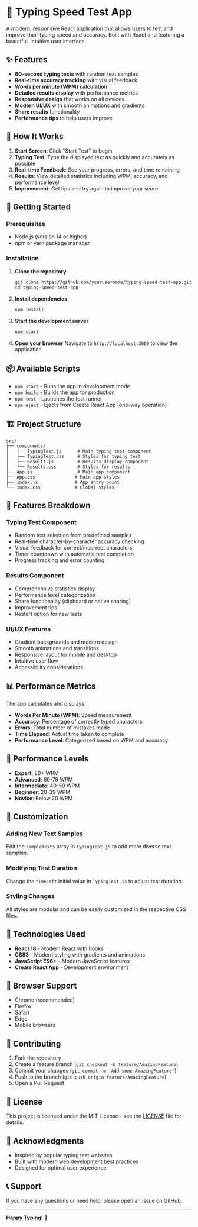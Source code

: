 # 🚀 Typing Speed Test App

A modern, responsive React application that allows users to test and improve their typing speed and accuracy. Built with React and featuring a beautiful, intuitive user interface.

## ✨ Features

- **60-second typing tests** with random text samples
- **Real-time accuracy tracking** with visual feedback
- **Words per minute (WPM) calculation**
- **Detailed results display** with performance metrics
- **Responsive design** that works on all devices
- **Modern UI/UX** with smooth animations and gradients
- **Share results** functionality
- **Performance tips** to help users improve

## 🎯 How It Works

1. **Start Screen**: Click "Start Test" to begin
2. **Typing Test**: Type the displayed text as quickly and accurately as possible
3. **Real-time Feedback**: See your progress, errors, and time remaining
4. **Results**: View detailed statistics including WPM, accuracy, and performance level
5. **Improvement**: Get tips and try again to improve your score

## 🚀 Getting Started

### Prerequisites

- Node.js (version 14 or higher)
- npm or yarn package manager

### Installation

1. **Clone the repository**
   ```bash
   git clone https://github.com/yourusername/typing-speed-test-app.git
   cd typing-speed-test-app
   ```

2. **Install dependencies**
   ```bash
   npm install
   ```

3. **Start the development server**
   ```bash
   npm start
   ```

4. **Open your browser**
   Navigate to `http://localhost:3000` to view the application

## 📦 Available Scripts

- `npm start` - Runs the app in development mode
- `npm build` - Builds the app for production
- `npm test` - Launches the test runner
- `npm eject` - Ejects from Create React App (one-way operation)

## 🏗️ Project Structure

```
src/
├── components/
│   ├── TypingTest.js      # Main typing test component
│   ├── TypingTest.css     # Styles for typing test
│   ├── Results.js         # Results display component
│   └── Results.css        # Styles for results
├── App.js                 # Main app component
├── App.css               # Main app styles
├── index.js              # App entry point
└── index.css             # Global styles
```

## 🎨 Features Breakdown

### Typing Test Component
- Random text selection from predefined samples
- Real-time character-by-character accuracy checking
- Visual feedback for correct/incorrect characters
- Timer countdown with automatic test completion
- Progress tracking and error counting

### Results Component
- Comprehensive statistics display
- Performance level categorization
- Share functionality (clipboard or native sharing)
- Improvement tips
- Restart option for new tests

### UI/UX Features
- Gradient backgrounds and modern design
- Smooth animations and transitions
- Responsive layout for mobile and desktop
- Intuitive user flow
- Accessibility considerations

## 📊 Performance Metrics

The app calculates and displays:
- **Words Per Minute (WPM)**: Speed measurement
- **Accuracy**: Percentage of correctly typed characters
- **Errors**: Total number of mistakes made
- **Time Elapsed**: Actual time taken to complete
- **Performance Level**: Categorized based on WPM and accuracy

## 🎯 Performance Levels

- **Expert**: 80+ WPM
- **Advanced**: 60-79 WPM
- **Intermediate**: 40-59 WPM
- **Beginner**: 20-39 WPM
- **Novice**: Below 20 WPM

## 🔧 Customization

### Adding New Text Samples
Edit the `sampleTexts` array in `TypingTest.js` to add more diverse text samples.

### Modifying Test Duration
Change the `timeLeft` initial value in `TypingTest.js` to adjust test duration.

### Styling Changes
All styles are modular and can be easily customized in the respective CSS files.

## 🌟 Technologies Used

- **React 18** - Modern React with hooks
- **CSS3** - Modern styling with gradients and animations
- **JavaScript ES6+** - Modern JavaScript features
- **Create React App** - Development environment

## 📱 Browser Support

- Chrome (recommended)
- Firefox
- Safari
- Edge
- Mobile browsers

## 🤝 Contributing

1. Fork the repository
2. Create a feature branch (`git checkout -b feature/AmazingFeature`)
3. Commit your changes (`git commit -m 'Add some AmazingFeature'`)
4. Push to the branch (`git push origin feature/AmazingFeature`)
5. Open a Pull Request

## 📄 License

This project is licensed under the MIT License - see the [LICENSE](LICENSE) file for details.

## 🙏 Acknowledgments

- Inspired by popular typing test websites
- Built with modern web development best practices
- Designed for optimal user experience

## 📞 Support

If you have any questions or need help, please open an issue on GitHub.

---

**Happy Typing! 🚀** 